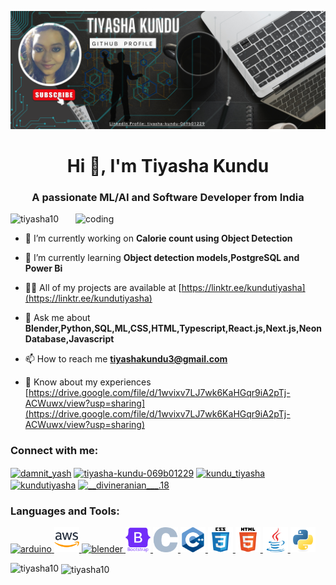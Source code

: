 ![logo](https://github.com/Tiyasha10/Tiyasha10/blob/main/Brown%20Blue%20Denim%20Jeans%20Fashion%20Sale%20Website%20Banner%20(1).png)
<h1 align="center">Hi 👋, I'm Tiyasha Kundu</h1>
<h3 align="center">A passionate ML/AI and Software Developer from India</h3>

<img align="right" alt="coding" width="400" src="https://c.tenor.com/PP9v7VIs6R4AAAAd/scaler-create-impact.gif">

<p align="left"> <img src="https://komarev.com/ghpvc/?username=tiyasha10&label=Profile%20views&color=0e75b6&style=flat" alt="tiyasha10" /> </p>

- 🔭 I’m currently working on **Calorie count using Object Detection**

- 🌱 I’m currently learning **Object detection models,PostgreSQL and Power Bi**

- 👨‍💻 All of my projects are available at [https://linktr.ee/kundutiyasha](https://linktr.ee/kundutiyasha)

- 💬 Ask me about **Blender,Python,SQL,ML,CSS,HTML,Typescript,React.js,Next.js,Neon Database,Javascript**

- 📫 How to reach me **tiyashakundu3@gmail.com**

- 📄 Know about my experiences [https://drive.google.com/file/d/1wvixv7LJ7wk6KaHGqr9iA2pTj-ACWuwx/view?usp=sharing](https://drive.google.com/file/d/1wvixv7LJ7wk6KaHGqr9iA2pTj-ACWuwx/view?usp=sharing)

<h3 align="left">Connect with me:</h3>
<p align="left">
<a href="https://twitter.com/damnit_yash" target="blank"><img align="center" src="https://raw.githubusercontent.com/rahuldkjain/github-profile-readme-generator/master/src/images/icons/Social/twitter.svg" alt="damnit_yash" height="30" width="40" /></a>
<a href="https://linkedin.com/in/tiyasha-kundu-069b01229" target="blank"><img align="center" src="https://raw.githubusercontent.com/rahuldkjain/github-profile-readme-generator/master/src/images/icons/Social/linked-in-alt.svg" alt="tiyasha-kundu-069b01229" height="30" width="40" /></a>
<a href="https://stackoverflow.com/users/kundu_tiyasha" target="blank"><img align="center" src="https://raw.githubusercontent.com/rahuldkjain/github-profile-readme-generator/master/src/images/icons/Social/stack-overflow.svg" alt="kundu_tiyasha" height="30" width="40" /></a>
<a href="https://kaggle.com/kundutiyasha" target="blank"><img align="center" src="https://raw.githubusercontent.com/rahuldkjain/github-profile-readme-generator/master/src/images/icons/Social/kaggle.svg" alt="kundutiyasha" height="30" width="40" /></a>
<a href="https://instagram.com/__divineranian___.18" target="blank"><img align="center" src="https://raw.githubusercontent.com/rahuldkjain/github-profile-readme-generator/master/src/images/icons/Social/instagram.svg" alt="__divineranian___.18" height="30" width="40" /></a>
</p>

<h3 align="left">Languages and Tools:</h3>
<p align="left"> <a href="https://www.arduino.cc/" target="_blank" rel="noreferrer"> <img src="https://cdn.worldvectorlogo.com/logos/arduino-1.svg" alt="arduino" width="40" height="40"/> </a> <a href="https://aws.amazon.com" target="_blank" rel="noreferrer"> <img src="https://raw.githubusercontent.com/devicons/devicon/master/icons/amazonwebservices/amazonwebservices-original-wordmark.svg" alt="aws" width="40" height="40"/> </a> <a href="https://www.blender.org/" target="_blank" rel="noreferrer"> <img src="https://download.blender.org/branding/community/blender_community_badge_white.svg" alt="blender" width="40" height="40"/> </a> <a href="https://getbootstrap.com" target="_blank" rel="noreferrer"> <img src="https://raw.githubusercontent.com/devicons/devicon/master/icons/bootstrap/bootstrap-plain-wordmark.svg" alt="bootstrap" width="40" height="40"/> </a> <a href="https://www.cprogramming.com/" target="_blank" rel="noreferrer"> <img src="https://raw.githubusercontent.com/devicons/devicon/master/icons/c/c-original.svg" alt="c" width="40" height="40"/> </a> <a href="https://www.w3schools.com/cpp/" target="_blank" rel="noreferrer"> <img src="https://raw.githubusercontent.com/devicons/devicon/master/icons/cplusplus/cplusplus-original.svg" alt="cplusplus" width="40" height="40"/> </a> <a href="https://www.w3schools.com/css/" target="_blank" rel="noreferrer"> <img src="https://raw.githubusercontent.com/devicons/devicon/master/icons/css3/css3-original-wordmark.svg" alt="css3" width="40" height="40"/> </a> <a href="https://www.w3.org/html/" target="_blank" rel="noreferrer"> <img src="https://raw.githubusercontent.com/devicons/devicon/master/icons/html5/html5-original-wordmark.svg" alt="html5" width="40" height="40"/> </a> <a href="https://www.java.com" target="_blank" rel="noreferrer"> <img src="https://raw.githubusercontent.com/devicons/devicon/master/icons/java/java-original.svg" alt="java" width="40" height="40"/> </a> <a href="https://www.python.org" target="_blank" rel="noreferrer"> <img src="https://raw.githubusercontent.com/devicons/devicon/master/icons/python/python-original.svg" alt="python" width="40" height="40"/> </a> </p>

<p><img align="left" src="https://github-readme-stats.vercel.app/api/top-langs?username=tiyasha10&show_icons=true&locale=en&layout=compact" alt="tiyasha10" /></p>

<p>&nbsp;<img align="center" src="https://github-readme-stats.vercel.app/api?username=tiyasha10&show_icons=true&locale=en" alt="tiyasha10" /></p>
